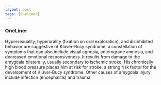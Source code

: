 ```yaml
---
layout: post
tags: [oneliner]
---
```



### OneLiner

Hypersexuality, hyperorality (fixation on oral exploration), and disinhibited behavior are suggestive of Klüver-Bucy syndrome, a constellation of symptoms that can also include visual agnosia, anterograde amnesia, and decreased emotional responsiveness. It results from damage to the amygdala bilaterally, usually secondary to ischemic stroke. His chronically high blood pressure places him at risk for stroke, a strong risk factor for the development of Klüver-Bucy syndrome. Other causes of amygdala injury include infection (encephalitis) and trauma.
